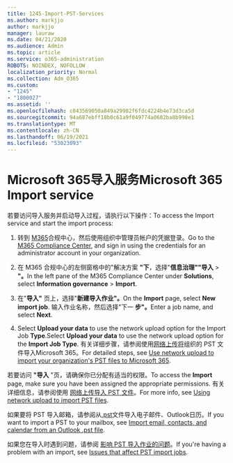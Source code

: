 ```yaml
---
title: 1245-Import-PST-Services
ms.author: markjjo
author: markjjo
manager: lauraw
ms.date: 04/21/2020
ms.audience: Admin
ms.topic: article
ms.service: o365-administration
ROBOTS: NOINDEX, NOFOLLOW
localization_priority: Normal
ms.collection: Adm_O365
ms.custom:
- "1245"
- "1800027"
ms.assetid: ''
ms.openlocfilehash: c043569050a849a29982f6fdc4224b4e73d3ca5d
ms.sourcegitcommit: 94a687ebff18b0c61a9f049774a0682ba8b998e1
ms.translationtype: MT
ms.contentlocale: zh-CN
ms.lasthandoff: 06/19/2021
ms.locfileid: "53023093"
---
```

# <a name="microsoft-365-import-service"></a><span data-ttu-id="4a7c9-102">Microsoft 365导入服务</span><span class="sxs-lookup"><span data-stu-id="4a7c9-102">Microsoft 365 Import service</span></span>

<span data-ttu-id="4a7c9-103">若要访问导入服务并启动导入过程，请执行以下操作：</span><span class="sxs-lookup"><span data-stu-id="4a7c9-103">To access the Import service and start the import process:</span></span>

1. <span data-ttu-id="4a7c9-104">转到 [M365](https://compliance.microsoft.com/)合规中心，然后使用组织中管理员帐户的凭据登录。</span><span class="sxs-lookup"><span data-stu-id="4a7c9-104">Go to the [M365 Compliance Center](https://compliance.microsoft.com/), and sign in using the credentials for an administrator account in your organization.</span></span>

1. <span data-ttu-id="4a7c9-105">在 M365 合规中心的左侧窗格中的"解决方案 **"下**，选择"**信息治理""导入**  >  **"。**</span><span class="sxs-lookup"><span data-stu-id="4a7c9-105">In the left pane of the M365 Compliance Center under **Solutions**, select **Information governance** > **Import**.</span></span>

1. <span data-ttu-id="4a7c9-106">在"**导入"** 页上，选择"**新建导入作业"。**</span><span class="sxs-lookup"><span data-stu-id="4a7c9-106">On the **Import** page, select **New import job**.</span></span> <span data-ttu-id="4a7c9-107">输入作业名称，然后选择"下一 **步"。**</span><span class="sxs-lookup"><span data-stu-id="4a7c9-107">Enter a job name, and select **Next**.</span></span>

1. <span data-ttu-id="4a7c9-108">Select **Upload your data** to use the network upload option for the Import Job **Type**.</span><span class="sxs-lookup"><span data-stu-id="4a7c9-108">Select **Upload your data** to use the network upload option for the **Import Job Type**.</span></span> <span data-ttu-id="4a7c9-109">有关详细步骤，请参阅使用[网络上传将](/compliance/use-network-upload-to-import-pst-files)组织的 PST 文件导入Microsoft 365。</span><span class="sxs-lookup"><span data-stu-id="4a7c9-109">For detailed steps, see [Use network upload to import your organization's PST files to Microsoft 365](/compliance/use-network-upload-to-import-pst-files).</span></span>

<span data-ttu-id="4a7c9-110">若要访问 **"导入** "页，请确保你已分配有适当的权限。</span><span class="sxs-lookup"><span data-stu-id="4a7c9-110">To access the **Import** page, make sure you have been assigned the appropriate permissions.</span></span> <span data-ttu-id="4a7c9-111">有关详细信息，请参阅使用 [网络上传导入 PST 文件](/microsoft-365/compliance/importing-pst-files-to-office-365#using-network-upload-to-import-pst-files)。</span><span class="sxs-lookup"><span data-stu-id="4a7c9-111">For more info, see [Using network upload to import PST files](/microsoft-365/compliance/importing-pst-files-to-office-365#using-network-upload-to-import-pst-files).</span></span>

<span data-ttu-id="4a7c9-112">如果要将 PST 导入邮箱，请参阅从[.pst](https://support.office.com/article/import-email-contacts-and-calendar-from-an-outlook-pst-file-431a8e9a-f99f-4d5f-ae48-ded54b3440ac)文件导入电子邮件、Outlook日历。</span><span class="sxs-lookup"><span data-stu-id="4a7c9-112">If you want to import a PST to your mailbox, see [Import email, contacts, and calendar from an Outlook .pst file](https://support.office.com/article/import-email-contacts-and-calendar-from-an-outlook-pst-file-431a8e9a-f99f-4d5f-ae48-ded54b3440ac).</span></span>

<span data-ttu-id="4a7c9-113">如果您在导入时遇到问题，请参阅 [影响 PST 导入作业的问题](/office365/troubleshoot/pst-import-service/issues-with-pst-import-job)。</span><span class="sxs-lookup"><span data-stu-id="4a7c9-113">If you're having a problem with an import, see [Issues that affect PST import jobs](/office365/troubleshoot/pst-import-service/issues-with-pst-import-job).</span></span>

